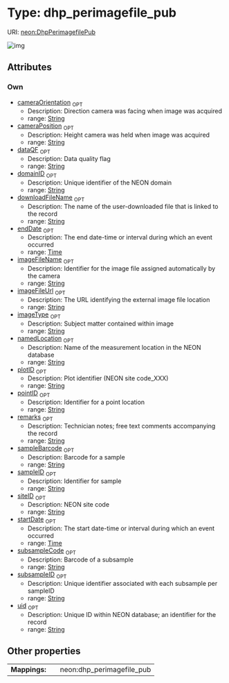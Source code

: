
# Type: dhp_perimagefile_pub




URI: [neon:DhpPerimagefilePub](https://data.neonscience.org/DhpPerimagefilePub)


![img](http://yuml.me/diagram/nofunky;dir:TB/class/[DhpPerimagefilePub&#124;uid:string%20%3F;domainID:string%20%3F;siteID:string%20%3F;plotID:string%20%3F;remarks:string%20%3F;sampleID:string%20%3F;subsampleID:string%20%3F;startDate:time%20%3F;endDate:time%20%3F;pointID:string%20%3F;dataQF:string%20%3F;sampleBarcode:string%20%3F;namedLocation:string%20%3F;subsampleCode:string%20%3F;cameraOrientation:string%20%3F;cameraPosition:string%20%3F;imageFileName:string%20%3F;downloadFileName:string%20%3F;imageFileUrl:string%20%3F;imageType:string%20%3F])

## Attributes


### Own

 * [cameraOrientation](cameraOrientation.md)  <sub>OPT</sub>
    * Description: Direction camera was facing when image was acquired
    * range: [String](types/String.md)
 * [cameraPosition](cameraPosition.md)  <sub>OPT</sub>
    * Description: Height camera was held when image was acquired
    * range: [String](types/String.md)
 * [dataQF](dataQF.md)  <sub>OPT</sub>
    * Description: Data quality flag
    * range: [String](types/String.md)
 * [domainID](domainID.md)  <sub>OPT</sub>
    * Description: Unique identifier of the NEON domain
    * range: [String](types/String.md)
 * [downloadFileName](downloadFileName.md)  <sub>OPT</sub>
    * Description: The name of the user-downloaded file that is linked to the record
    * range: [String](types/String.md)
 * [endDate](endDate.md)  <sub>OPT</sub>
    * Description: The end date-time or interval during which an event occurred
    * range: [Time](types/Time.md)
 * [imageFileName](imageFileName.md)  <sub>OPT</sub>
    * Description: Identifier for the image file assigned automatically by the camera
    * range: [String](types/String.md)
 * [imageFileUrl](imageFileUrl.md)  <sub>OPT</sub>
    * Description: The URL identifying the external image file location
    * range: [String](types/String.md)
 * [imageType](imageType.md)  <sub>OPT</sub>
    * Description: Subject matter contained within image
    * range: [String](types/String.md)
 * [namedLocation](namedLocation.md)  <sub>OPT</sub>
    * Description: Name of the measurement location in the NEON database
    * range: [String](types/String.md)
 * [plotID](plotID.md)  <sub>OPT</sub>
    * Description: Plot identifier (NEON site code_XXX)
    * range: [String](types/String.md)
 * [pointID](pointID.md)  <sub>OPT</sub>
    * Description: Identifier for a point location
    * range: [String](types/String.md)
 * [remarks](remarks.md)  <sub>OPT</sub>
    * Description: Technician notes; free text comments accompanying the record
    * range: [String](types/String.md)
 * [sampleBarcode](sampleBarcode.md)  <sub>OPT</sub>
    * Description: Barcode for a sample
    * range: [String](types/String.md)
 * [sampleID](sampleID.md)  <sub>OPT</sub>
    * Description: Identifier for sample
    * range: [String](types/String.md)
 * [siteID](siteID.md)  <sub>OPT</sub>
    * Description: NEON site code
    * range: [String](types/String.md)
 * [startDate](startDate.md)  <sub>OPT</sub>
    * Description: The start date-time or interval during which an event occurred
    * range: [Time](types/Time.md)
 * [subsampleCode](subsampleCode.md)  <sub>OPT</sub>
    * Description: Barcode of a subsample
    * range: [String](types/String.md)
 * [subsampleID](subsampleID.md)  <sub>OPT</sub>
    * Description: Unique identifier associated with each subsample per sampleID
    * range: [String](types/String.md)
 * [uid](uid.md)  <sub>OPT</sub>
    * Description: Unique ID within NEON database; an identifier for the record
    * range: [String](types/String.md)

## Other properties

|  |  |  |
| --- | --- | --- |
| **Mappings:** | | neon:dhp_perimagefile_pub |

